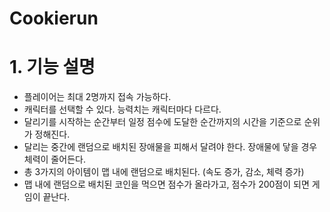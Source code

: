 # Cookierun

# 1. 기능 설명
* 플레이어는 최대 2명까지 접속 가능하다.
* 캐릭터를 선택할 수 있다. 능력치는 캐릭터마다 다르다.
* 달리기를 시작하는 순간부터 일정 점수에 도달한 순간까지의 시간을 기준으로 순위가 정해진다.
* 달리는 중간에 랜덤으로 배치된 장애물을 피해서 달려야 한다. 장애물에 닿을 경우 체력이 줄어든다.
* 총 3가지의 아이템이 맵 내에 랜덤으로 배치된다. (속도 증가, 감소, 체력 증가)
* 맵 내에 랜덤으로 배치된 코인을 먹으면 점수가 올라가고, 점수가 200점이 되면 게임이 끝난다.

